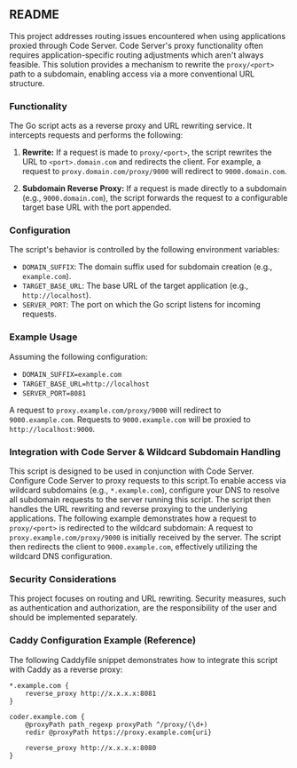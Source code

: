 ## README

This project addresses routing issues encountered when using applications proxied through Code Server. Code Server's proxy functionality often requires application-specific routing adjustments which aren't always feasible. This solution provides a mechanism to rewrite the `proxy/<port>` path to a subdomain, enabling access via a more conventional URL structure.

### Functionality

The Go script acts as a reverse proxy and URL rewriting service. It intercepts requests and performs the following:

1.  **Rewrite:** If a request is made to `proxy/<port>`, the script rewrites the URL to `<port>.domain.com` and redirects the client. For example, a request to `proxy.domain.com/proxy/9000` will redirect to `9000.domain.com`.

2.  **Subdomain Reverse Proxy:** If a request is made directly to a subdomain (e.g., `9000.domain.com`), the script forwards the request to a configurable target base URL with the port appended.

### Configuration

The script's behavior is controlled by the following environment variables:

- `DOMAIN_SUFFIX`: The domain suffix used for subdomain creation (e.g., `example.com`).
- `TARGET_BASE_URL`: The base URL of the target application (e.g., `http://localhost`).
- `SERVER_PORT`: The port on which the Go script listens for incoming requests.

### Example Usage

Assuming the following configuration:

- `DOMAIN_SUFFIX=example.com`
- `TARGET_BASE_URL=http://localhost`
- `SERVER_PORT=8081`

A request to `proxy.example.com/proxy/9000` will redirect to `9000.example.com`. Requests to `9000.example.com` will be proxied to `http://localhost:9000`.

### Integration with Code Server & Wildcard Subdomain Handling

This script is designed to be used in conjunction with Code Server. Configure Code Server to proxy requests to this script.To enable access via wildcard subdomains (e.g., `*.example.com`), configure your DNS to resolve all subdomain requests to the server running this script. The script then handles the URL rewriting and reverse proxying to the underlying applications. The following example demonstrates how a request to `proxy/<port>` is redirected to the wildcard subdomain: A request to `proxy.example.com/proxy/9000` is initially received by the server. The script then redirects the client to `9000.example.com`, effectively utilizing the wildcard DNS configuration.

### Security Considerations

This project focuses on routing and URL rewriting. Security measures, such as authentication and authorization, are the responsibility of the user and should be implemented separately.

### Caddy Configuration Example (Reference)

The following Caddyfile snippet demonstrates how to integrate this script with Caddy as a reverse proxy:

```caddyfile
*.example.com {
    reverse_proxy http://x.x.x.x:8081
}

coder.example.com {
    @proxyPath path_regexp proxyPath ^/proxy/(\d+)
    redir @proxyPath https://proxy.example.com{uri}

    reverse_proxy http://x.x.x.x:8080
}

```
